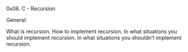 0x08. C - Recursion


General:

What is recursion.
How to implement recursion.
In what situations you should implement recursion.
In what situations you shouldn’t implement recursion.
